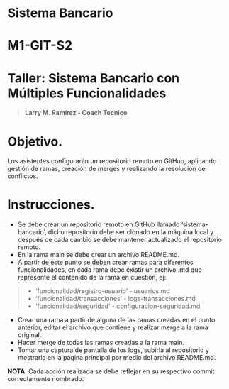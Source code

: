 # Sistema Bancario
# M1-GIT-S2
# **Taller: Sistema Bancario con Múltiples Funcionalidades**
> **Larry M. Ramírez - Coach Tecnico**

# Objetivo.

Los asistentes configurarán un repositorio remoto en GitHub, aplicando gestión de ramas, creación de merges y realizando la resolución de conflictos.

# Instrucciones.

-   Se debe crear un repositorio remoto en GitHub llamado ‘sistema-bancario’, dicho repositorio debe ser clonado en la máquina local y después de cada cambio se debe mantener actualizado el repositorio remoto.     
-   En la rama main se debe crear un archivo README.md.
-   A partir de este punto se deben crear ramas para diferentes funcionalidades, en cada rama debe existir un archivo .md que represente el contenido de la rama en cuestión, ej: 
> - ‘funcionalidad/registro-usuario’ - usuarios.md 
> - ‘funcionalidad/transacciones’ - logs-transacciones.md
> - ‘funcionalidad/seguridad’ - configuracion-seguridad.md

-   Crear una rama a partir de alguna de las ramas creadas en el punto anterior, editar el archivo que contiene y realizar merge a la rama original. 
- Hacer merge de todas las ramas creadas a la rama main.
- Tomar una captura de pantalla de los logs, subirla al repositorio y mostrarla en la página principal por medio del archivo README.md.

**NOTA**: Cada acción realizada se debe reflejar en su respectivo commit correctamente nombrado.
